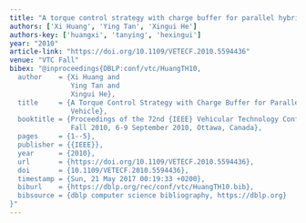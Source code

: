 ```yaml
---
title: "A torque control strategy with charge buffer for parallel hybrid electric vehicle"
authors: ['Xi Huang', 'Ying Tan', 'Xingui He']
authors-key: ['huangxi', 'tanying', 'hexingui']
year: "2010"
article-link: "https://doi.org/10.1109/VETECF.2010.5594436"
venue: "VTC Fall"
bibex: "@inproceedings{DBLP:conf/vtc/HuangTH10,
  author    = {Xi Huang and
               Ying Tan and
               Xingui He},
  title     = {A Torque Control Strategy with Charge Buffer for Parallel Hybrid Electric
               Vehicle},
  booktitle = {Proceedings of the 72nd {IEEE} Vehicular Technology Conference, {VTC}
               Fall 2010, 6-9 September 2010, Ottawa, Canada},
  pages     = {1--5},
  publisher = {{IEEE}},
  year      = {2010},
  url       = {https://doi.org/10.1109/VETECF.2010.5594436},
  doi       = {10.1109/VETECF.2010.5594436},
  timestamp = {Sun, 21 May 2017 00:19:33 +0200},
  biburl    = {https://dblp.org/rec/conf/vtc/HuangTH10.bib},
  bibsource = {dblp computer science bibliography, https://dblp.org}
}"
---
```

